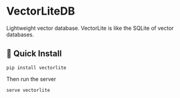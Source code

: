# VectorLiteDB

Lightweight vector database. VectorLite is like the SQLite of vector databases.

## 🚀 Quick Install

```pip install vectorlite```

Then run the server

```serve vectorlite```

